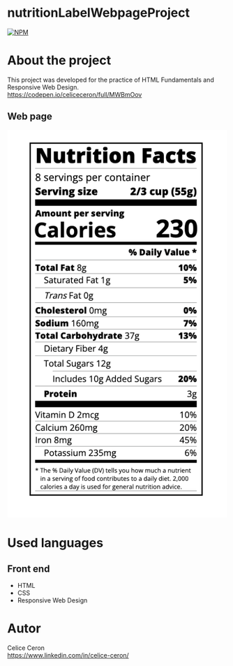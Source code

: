 # nutritionLabelWebpageProject
[![NPM](https://img.shields.io/npm/l/react)](https://github.com/celiceceron/nutritionLabelWebpageProject/blob/master/licence) 

# About the project
This project was developed for the practice of HTML Fundamentals and Responsive Web Design. <br>
https://codepen.io/celiceceron/full/MWBmOov

## Web page
![Web 1](https://github.com/celiceceron/nutritionLabelWebpageProject/blob/2af33c707ce6083f4f9acea146db15bce7c2f761/web%20page.png)

# Used languages
## Front end
- HTML
- CSS 
- Responsive Web Design

# Autor
Celice Ceron <br>
https://www.linkedin.com/in/celice-ceron/
